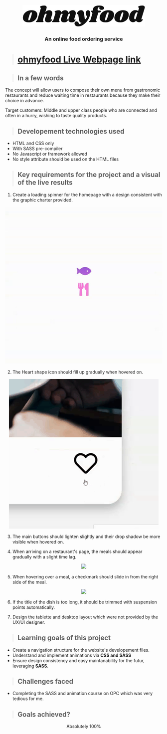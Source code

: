 <h1 align="center">
<img src="images/logo/ohmyfood.png"></h1>

<h3 align="center">An online food ordering service</h3>

># **[ohmyfood Live Webpage link](dylannicolet.github.io)**

>## **In a few words**
The concept will allow users to compose their own menu from gastronomic restaurants and reduce waiting time in restaurants because they make their choice in advance.

Target customers:  Middle and upper class people who are connected and often in a hurry, wishing to taste
quality products.

>## **Developement technologies used**
* HTML and CSS only
* With SASS pre-compiler
* No Javascript or framework allowed
* No style attribute should be used on the HTML files

>## **Key requirements for the project and a visual of the live results**
1. Create a loading spinner for the homepage with a design consistent with the graphic charter provided.

<p align="center"><img src="README-media/loading-spinner.gif">

2. The Heart shape icon should fill up gradually when hovered on.
<p align="center"><img src="README-media/Heart.gif">

3. The main buttons should lighten slightly and their drop shadow be more visible when hovered on.

4. When arriving on a restaurant's page, the meals should appear gradually with a slight time lag.
<p align="center"><img src="README-media/meal-cards.gif">

5. When hovering over a meal, a checkmark should slide in from the right side of the meal.
<p align="center"><img src="README-media/Meal-selector.gif">

6. If the title of the dish is too long, it should be trimmed with suspension points automatically.

7. Design the tablette and desktop layout which were not provided by the UX/UI designer.

>## **Learning goals of this project**
* Create a navigation structure for the website's developement files.
* Understand and implement animations via **CSS and SASS**
* Ensure design consistency and easy maintanability for the futur, leveraging **SASS**.

>## **Challenges faced**
* Completing the SASS and animation course on OPC which was very tedious for me.

>## **Goals achieved?**

<p align="center">Absolutely 100%</p>
